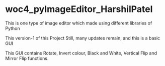 # woc4_pyImageEditor_HarshilPatel
This is one type of image editor which made using different libraries of Python

This version-1 of this Project
Still, many updates remain, and this is a basic GUI

This GUI contains Rotate, Invert colour, Black and White, Vertical Flip and Mirror Flip functions.
